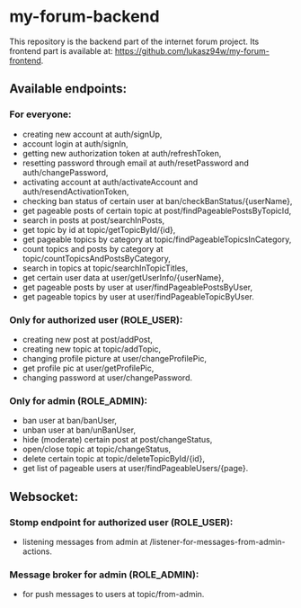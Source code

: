 # my-forum-backend
This repository is the backend part of the internet forum project. Its frontend part is available at: https://github.com/lukasz94w/my-forum-frontend.

## Available endpoints:
### For everyone:
- creating new account at auth/signUp,
- account login at auth/signIn,
- getting new authorization token at auth/refreshToken,
- resetting password through email at auth/resetPassword and auth/changePassword,
- activating account at auth/activateAccount and auth/resendActivationToken,
- checking ban status of certain user at ban/checkBanStatus/{userName},
- get pageable posts of certain topic at post/findPageablePostsByTopicId,
- search in posts at post/searchInPosts,
- get topic by id at topic/getTopicById/{id},
- get pageable topics by category at topic/findPageableTopicsInCategory,
- count topics and posts by category at topic/countTopicsAndPostsByCategory,
- search in topics at topic/searchInTopicTitles,
- get certain user data at user/getUserInfo/{userName},
- get pageable posts by user at user/findPageablePostsByUser,
- get pageable topics by user at user/findPageableTopicByUser.

### Only for authorized user (ROLE_USER):
- creating new post at post/addPost,
- creating new topic at topic/addTopic,
- changing profile picture at user/changeProfilePic,
- get profile pic at user/getProfilePic,
- changing password at user/changePassword.

### Only for admin (ROLE_ADMIN):
- ban user at ban/banUser,
- unban user at ban/unBanUser,
- hide (moderate) certain post at post/changeStatus,
- open/close topic at topic/changeStatus,
- delete certain topic at topic/deleteTopicById/{id},
- get list of pageable users at user/findPageableUsers/{page}. 

## Websocket:
### Stomp endpoint for authorized user (ROLE_USER):
- listening messages from admin at /listener-for-messages-from-admin-actions.
### Message broker for admin (ROLE_ADMIN):
- for push messages to users at topic/from-admin.
